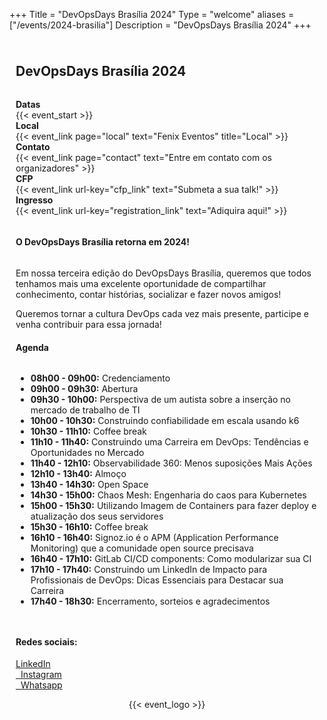 +++
Title = "DevOpsDays Brasília 2024"
Type = "welcome"
aliases = ["/events/2024-brasilia"]
Description = "DevOpsDays Brasília 2024"
+++


<div style="padding: 10px;">
  <div style="padding-bottom: 1em;">
    <h2>DevOpsDays Brasília 2024</h2>
  </div>
  <div style="padding-bottom: 1em;">
    <div class="row">
      <div class="col-md-2">
        <strong>Datas</strong>
      </div>
      <div class="col-md-8">
        {{< event_start >}}
      </div>
    </div>
    <div class="row">
      <div class="col-md-2">
        <strong>Local</strong>
      </div>
      <div class="col-md-8">
        {{< event_link page="local" text="Fenix Eventos" title="Local" >}}
      </div>
    </div>
    <div class="row">
      <div class="col-md-2">
        <strong>Contato</strong>
      </div>
      <div class="col-md-6">
        {{< event_link page="contact" text="Entre em contato com os organizadores" >}}
      </div>
    </div>
    <div class="row">
      <div class="col-md-2">
        <strong>CFP</strong>
      </div>
      <div class="col-md-6">
        {{< event_link url-key="cfp_link" text="Submeta a sua talk!" >}}
      </div>
    </div>
    <div class="row">
      <div class="col-md-2">
        <strong>Ingresso</strong>
      </div>
      <div class="col-md-6">
        {{< event_link url-key="registration_link" text="Adiquira aqui!" >}}
      </div>
    </div>
  </div>
  
  <div>
    <h4 style="padding-bottom: 1em;">
      <strong>O DevOpsDays Brasília retorna em 2024!</strong>
    </h4>
    <p>
      Em nossa terceira edição do DevOpsDays Brasília, queremos que todos tenhamos mais uma excelente oportunidade de compartilhar conhecimento, contar histórias, socializar e fazer novos amigos!
    </p>
    <p>
      Queremos tornar a cultura DevOps cada vez mais presente, participe e venha contribuir para essa jornada!
    </p>
    <h4 style="padding-bottom: 1em;"><strong>Agenda</strong></h4>
    <ul>
      <li><strong>08h00 - 09h00:</strong> Credenciamento</li>
      <li><strong>09h00 - 09h30:</strong> Abertura</li>
      <li><strong>09h30 - 10h00:</strong> Perspectiva de um autista sobre a inserção no mercado de trabalho de TI</li>
      <li><strong>10h00 - 10h30:</strong> Construindo confiabilidade em escala usando k6</li>
      <li><strong>10h30 - 11h10:</strong> Coffee break</li>
      <li><strong>11h10 - 11h40:</strong> Construindo uma Carreira em DevOps: Tendências e Oportunidades no Mercado</li>
      <li><strong>11h40 - 12h10:</strong> Observabilidade 360: Menos suposições Mais Ações</li>
      <li><strong>12h10 - 13h40:</strong> Almoço</li>
      <li><strong>13h40 - 14h30:</strong> Open Space</li>
      <li><strong>14h30 - 15h00:</strong> Chaos Mesh: Engenharia do caos para Kubernetes</li>
      <li><strong>15h00 - 15h30:</strong> Utilizando Imagem de Containers para fazer deploy e atualização dos seus servidores</li>
      <li><strong>15h30 - 16h10:</strong> Coffee break</li>
      <li><strong>16h10 - 16h40:</strong> Signoz.io é o APM (Application Performance Monitoring) que a comunidade open source precisava</li>
      <li><strong>16h40 - 17h10:</strong> GitLab CI/CD components: Como modularizar sua CI</li>
      <li><strong>17h10 - 17h40:</strong> Construindo um LinkedIn de Impacto para Profissionais de DevOps: Dicas Essenciais para Destacar sua Carreira</li>
      <li><strong>17h40 - 18h30:</strong> Encerramento, sorteios e agradecimentos</li>
    </ul>
  </div>

  <div style="padding-top:1em; padding-bottom:1em;" class="d-flex flex-row">
    <div>
      <h4>
        Redes sociais:
      </h4>
      <div class="d-flex flex-row">
        <div style="witdh: auto; padding-right: 1em;">
          <a target="_blank" style="text-align:left;" class="btn btn-secondary btn-block" href="https://www.linkedin.com/company/devopsdaysbsb"><i class="fa fa-linkedin fa-fw"></i> LinkedIn</a>
        </div>
        <div style="witdh: auto; padding-right: 1em;">
          <a target="_blank" style="text-align:left;" class="btn btn-secondary btn-block" href="https://www.instagram.com/devopsdaysbsb/"> <i class="fa fa-instagram fa-fw"></i>&nbsp; Instagram</a>
        </div>
        <div style="witdh: auto; padding-right: 1em;">
          <a target="_blank" style="text-align:left;" class="btn btn-secondary btn-block" href="https://chat.whatsapp.com/Bbdt3KoyS2pDEt09HGJ7zi"> <i class="fa fa-whatsapp fa-fw"></i>&nbsp; Whatsapp</a>
        </div>
      </div>
    </div>
  </div>
  <div style="text-align:center; width: auto;">
    {{< event_logo >}}
  </div>
</div>
